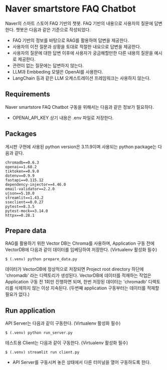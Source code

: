 # Naver smartstore FAQ Chatbot
Naver의 스마트 스토어 FAQ 기반의 챗봇. FAQ 기반의 내용으로 사용자의 질문에 답변한다. 챗봇은 다음과 같은 기준으로 작성되었다.
 - FAQ 기반의 정보를 바탕으로 RAG를 활용하여 답변을 제공한다.
 - 사용자의 이전 질문과 상황을 토대로 적절한 내요으로 답변을 제공한다.
 - 사용자의 질문에 대한 답변 이후에 사용자가 궁금해할만한 다른 내용의 질문을 예시로 제공한다.
 - 관련이 없는 질문에는 답변하지 않는다. 
 - LLM과 Embbeding 모델은 OpenAI를 사용한다.
 - LangChain 등과 같은 LLM 오케스트레이션 프레임워크는 사용하지 않는다.

## Requirements
Naver smartstore FAQ Chatbot 구동을 위해서는 다음과 같은 정보가 필요하다.
 - OPENAI_API_KEY
 상기 내용은 .env 파일로 저장한다. 
 

## Packages

게시판 구현에 사용된 python version은 3.11.9이며 사용되는 python package는 다음과 같다.
      
	chromadb==0.6.3  
	openai==1.68.2  
	tiktoken==0.9.0  
	dotenv==0.9.9  
	fastapi==0.115.12  
	dependency-injector==4.46.0  
	email-validator==2.2.0  
	ujson==5.10.0  
	streamlit==1.43.2  
	sseclient==0.0.27  
	pytest==8.3.5  
	pytest-mock==3.14.0  
	httpx==0.28.1 

## Prepare data
RAG를 활용하기 위한 Vector DB는 Chroma를 사용하며, Application 구동 전에 VectorDB에 다음과 같이 데이터를 임베딩하여 저장한다. (Virtualenv 활성화 필수)

    $ (.venv) python prepare_data.py
데이터가 VectorDB에 정상적으로 저장되면 Project root directory 하단에 'chromadb' 라는 디렉토리가 생성된다. VectorDB에 데이터를 적재하는 작업은 Application 구동 전 1회만 진행하면 되며, 한번 저장된 데이터는 'chromadb' 디렉토리를 삭제하지 않는 이상 지속된다. (두번째 application 구동부터는 데이터를 적재할 필요가 없다.)

## Run application

API Server는 다음과 같이 구동한다. (Virtualenv 활성화 필수)

    $ (.venv) python run_server.py

테스트용 Client는 다음과 같이 구동한다. (Virtualenv 활성화 필수)

    $ (.venv) streamlit run client.py

 - API Server를 구동시켜 놓은 상태에서 다른 터미널을 열어 구동하도록 한다. 
